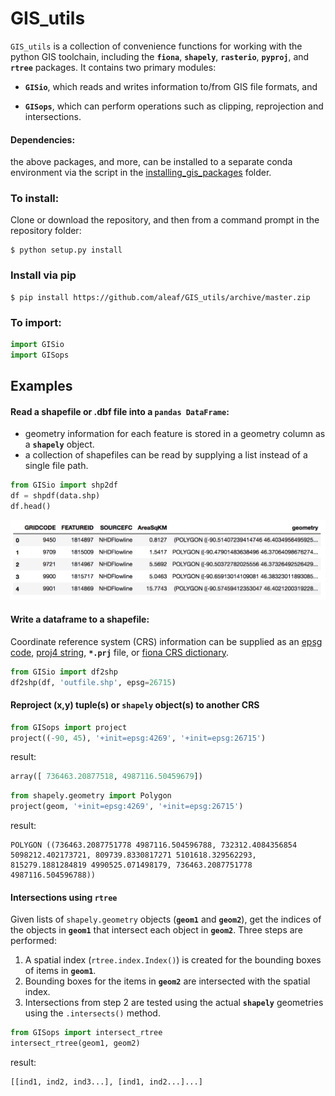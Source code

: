 # GIS_utils
`GIS_utils` is a collection of convenience functions for working with the python GIS toolchain, including the **`fiona`**, **`shapely`**, **`rasterio`**, **`pyproj`**, and **`rtree`** packages. It contains two primary modules:   

* **`GISio`**, which reads and writes information to/from GIS file formats, and  

*	**`GISops`**, which can perform operations such as clipping, reprojection and intersections.

#### Dependencies:
the above packages, and more, can be installed to a separate conda environment via the script in the [installing\_gis_packages](https://github.com/aleaf/GIS_utils/tree/master/installing_gis_packages) folder.

### To install:
Clone or download the repository, and then from a command prompt in the repository folder:
```
$ python setup.py install
```
### Install via pip
```
$ pip install https://github.com/aleaf/GIS_utils/archive/master.zip
```

### To import:
```python
import GISio
import GISops
```

## Examples
#### Read a shapefile or .dbf file into a `pandas DataFrame`:
* geometry information for each feature is stored in a geometry column as a **`shapely`** object.
* a collection of shapefiles can be read by supplying a list instead of a single file path.

```python
from GISio import shp2df
df = shpdf(data.shp)
df.head()
```
![](examples/dfexample.png)
#### Write a dataframe to a shapefile:
Coordinate reference system (CRS) information can be supplied as an [epsg code](http://epsg.io/), [proj4 string](http://proj4.org/parameters.html), **`*.prj`** file, or [fiona CRS dictionary](https://toblerity.org/fiona/manual.html#format-drivers-crs-bounds-and-schema).  

```python
from GISio import df2shp 
df2shp(df, 'outfile.shp', epsg=26715)
```
#### Reproject (x,y) tuple(s) or `shapely` object(s) to another CRS
```python
from GISops import project
project((-90, 45), '+init=epsg:4269', '+init=epsg:26715')
```
result:

```python
array([ 736463.20877518, 4987116.50459679])
```
```python
from shapely.geometry import Polygon
project(geom, '+init=epsg:4269', '+init=epsg:26715')
```
result:
```
POLYGON ((736463.2087751778 4987116.504596788, 732312.4084356854 5098212.402173721, 809739.8330817271 5101618.329562293, 815279.1881284819 4990525.071498179, 736463.2087751778 4987116.504596788))
```

#### Intersections using `rtree`
Given lists of `shapely.geometry` objects (**`geom1`** and **`geom2`**), get the indices of the objects in **`geom1`** that intersect each object in **`geom2`**. Three steps are performed:

1) A spatial index (`rtree.index.Index()`) is created for the bounding boxes of items in **`geom1`**.  
2) Bounding boxes for the items in **`geom2`** are intersected with the spatial index.  
3) Intersections from step 2 are tested using the actual **`shapely`** geometries using the `.intersects()` method.

```python
from GISops import intersect_rtree
intersect_rtree(geom1, geom2)
```
result: 
```python
[[ind1, ind2, ind3...], [ind1, ind2...]...]
```

